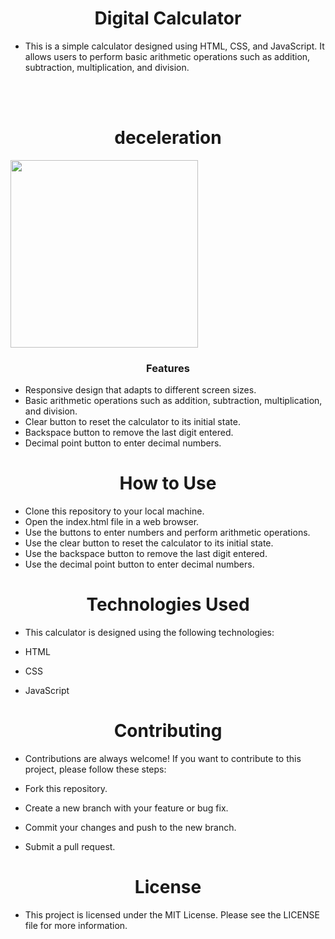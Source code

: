 <h1 align="center"> Digital Calculator</h1>

- This is a simple calculator designed using HTML, CSS, and JavaScript. It allows users to perform basic arithmetic operations such as addition, subtraction, multiplication, and division.

<br>
<br>
<h1 align="center"> deceleration </h1>
<img align="center" height="300" wedith="300" src="https://cdn.dribbble.com/users/470545/screenshots/3471475/calculater.gif">

<h3 align="center"> Features</h3>

- Responsive design that adapts to different screen sizes.<br>
- Basic arithmetic operations such as addition, subtraction, multiplication, and division.<br>
- Clear button to reset the calculator to its initial state.<br>
- Backspace button to remove the last digit entered.<br>
- Decimal point button to enter decimal numbers.<br>
<h1 align="center"> How to Use </h1>

- Clone this repository to your local machine.<br>
- Open the index.html file in a web browser.<br>
- Use the buttons to enter numbers and perform arithmetic operations.<br>
- Use the clear button to reset the calculator to its initial state.<br>
- Use the backspace button to remove the last digit entered.<br>
- Use the decimal point button to enter decimal numbers.<br>
<h1 align="center"> Technologies Used </h1>

- This calculator is designed using the following technologies:

- HTML<br>
- CSS<br>
- JavaScript<br>
<h1 align="center"> Contributing </h1>

- Contributions are always welcome! If you want to contribute to this project, please follow these steps:<br>

- Fork this repository.<br>
- Create a new branch with your feature or bug fix.<br>
- Commit your changes and push to the new branch.<br>
- Submit a pull request.<br>
<h1 align="center"> License </h1>

- This project is licensed under the MIT License. Please see the LICENSE file for more information.<br>

